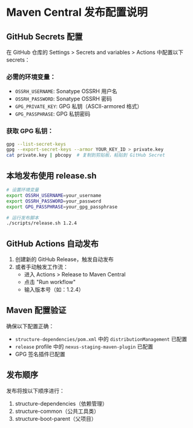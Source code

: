 # Maven Central 发布配置说明

## GitHub Secrets 配置

在 GitHub 仓库的 Settings > Secrets and variables > Actions 中配置以下 secrets：

### 必需的环境变量：
- `OSSRH_USERNAME`: Sonatype OSSRH 用户名
- `OSSRH_PASSWORD`: Sonatype OSSRH 密码
- `GPG_PRIVATE_KEY`: GPG 私钥（ASCII-armored 格式）
- `GPG_PASSPHRASE`: GPG 私钥密码

### 获取 GPG 私钥：
```bash
gpg --list-secret-keys
gpg --export-secret-keys --armor YOUR_KEY_ID > private.key
cat private.key | pbcopy  # 复制到剪贴板，粘贴到 GitHub Secret
```

## 本地发布使用 release.sh

```bash
# 设置环境变量
export OSSRH_USERNAME=your_username
export OSSRH_PASSWORD=your_password
export GPG_PASSPHRASE=your_gpg_passphrase

# 运行发布脚本
./scripts/release.sh 1.2.4
```

## GitHub Actions 自动发布

1. 创建新的 GitHub Release，触发自动发布
2. 或者手动触发工作流：
   - 进入 Actions > Release to Maven Central
   - 点击 "Run workflow"
   - 输入版本号（如：1.2.4）

## Maven 配置验证

确保以下配置正确：
- `structure-dependencies/pom.xml` 中的 `distributionManagement` 已配置
- `release` profile 中的 `nexus-staging-maven-plugin` 已配置
- GPG 签名插件已配置

## 发布顺序

发布将按以下顺序进行：
1. structure-dependencies（依赖管理）
2. structure-common（公共工具类）
3. structure-boot-parent（父项目）